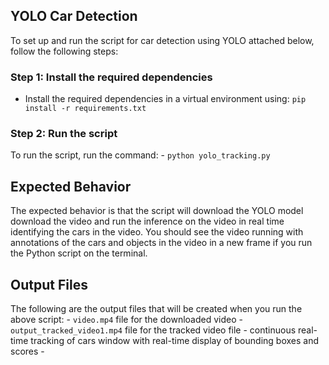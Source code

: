 ## YOLO Car Detection
To set up and run the script for car detection using YOLO attached below, follow the following steps:

### Step 1: Install the required dependencies
- Install the required dependencies in a virtual environment using:
    `pip install -r requirements.txt`

### Step 2: Run the script
To run the script, run the command:
    - `python yolo_tracking.py` 


## Expected Behavior
The expected behavior is that the script will download the YOLO model download the video and run the inference on the video in real time identifying the cars in the video. You should see the video running with annotations of the cars and objects in the video in a new frame if you run the Python script on the terminal.

## Output Files
The following are the output files that will be created when you run the above script:
    - `video.mp4` file for the downloaded video
    - `output_tracked_video1.mp4` file for the tracked video file
    - continuous real-time tracking of cars window with real-time display of bounding boxes and scores
    - 
